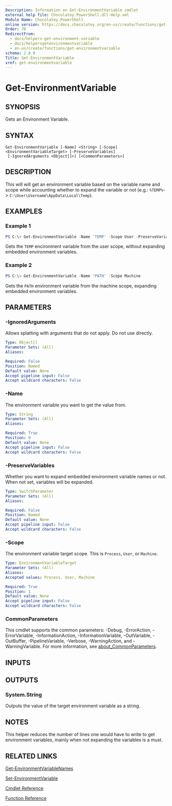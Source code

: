 ```yaml
---
Description: Information on Get-EnvironmentVariable cmdlet
external help file: Chocolatey.PowerShell.dll-Help.xml
Module Name: Chocolatey.PowerShell
online version: https://docs.chocolatey.org/en-us/create/functions/get-environmentvariable
Order: 70
RedirectFrom:
  - docs/helpers-get-environment-variable
  - docs/helpersgetenvironmentvariable
  - en-us/create/functions/get-environmentvariable
schema: 2.0.0
Title: Get-EnvironmentVariable
xref: get-environmentvariable
---
```


# Get-EnvironmentVariable

## SYNOPSIS
Gets an Environment Variable.

## SYNTAX

```
Get-EnvironmentVariable [-Name] <String> [-Scope] <EnvironmentVariableTarget> [-PreserveVariables]
 [-IgnoredArguments <Object[]>] [<CommonParameters>]
```

## DESCRIPTION
This will will get an environment variable based on the variable name and scope while accounting whether to expand the variable or not
(e.g.: `%TEMP%`-> `C:\User\Username\AppData\Local\Temp`).

## EXAMPLES

### Example 1
```powershell
PS C:\> Get-EnvironmentVariable -Name 'TEMP' -Scope User -PreserveVariables
```

Gets the `TEMP` encironment variable from the user scope, without expanding embedded environment variables.

### Example 2
```powershell
PS C:\> Get-EnvironmentVariable -Name 'PATH' -Scope Machine
```

Gets the `PATH` environment variable from the machine scope, expanding embedded environment variables.

## PARAMETERS

### -IgnoredArguments
Allows splatting with arguments that do not apply. Do not use directly.

```yaml
Type: Object[]
Parameter Sets: (All)
Aliases:

Required: False
Position: Named
Default value: None
Accept pipeline input: False
Accept wildcard characters: False
```

### -Name
The environment variable you want to get the value from.

```yaml
Type: String
Parameter Sets: (All)
Aliases:

Required: True
Position: 0
Default value: None
Accept pipeline input: False
Accept wildcard characters: False
```

### -PreserveVariables
Whether you want to expand embedded environment variable names or not. When not set, variables will be expanded.

```yaml
Type: SwitchParameter
Parameter Sets: (All)
Aliases:

Required: False
Position: Named
Default value: None
Accept pipeline input: False
Accept wildcard characters: False
```

### -Scope
The environment variable target scope. This is `Process`, `User`, or `Machine`.

```yaml
Type: EnvironmentVariableTarget
Parameter Sets: (All)
Aliases:
Accepted values: Process, User, Machine

Required: True
Position: 1
Default value: None
Accept pipeline input: False
Accept wildcard characters: False
```

### CommonParameters
This cmdlet supports the common parameters: -Debug, -ErrorAction, -ErrorVariable, -InformationAction, -InformationVariable, -OutVariable, -OutBuffer, -PipelineVariable, -Verbose, -WarningAction, and -WarningVariable. For more information, see [about_CommonParameters](http://go.microsoft.com/fwlink/?LinkID=113216).

## INPUTS

## OUTPUTS

### System.String

Outputs the value of the target environment variable as a string.

## NOTES
This helper reduces the number of lines one would have to write to get environment variables, mainly when not expanding the variables is a must.

## RELATED LINKS

[Get-EnvironmentVariableNames](xref:get-environmentvariablenames)

[Set-EnvironmentVariable](xref:set-environmentvariable)

[Cmdlet Reference](xref:powershell-cmdlet-reference)

[Function Reference](xref:powershell-reference)